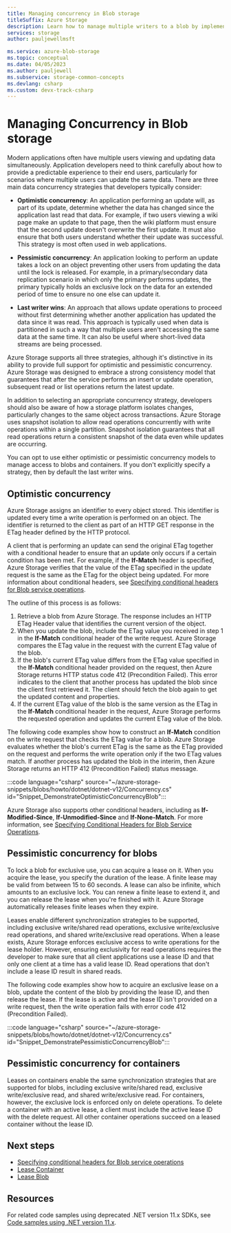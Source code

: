 ```yaml
---
title: Managing concurrency in Blob storage
titleSuffix: Azure Storage
description: Learn how to manage multiple writers to a blob by implementing either optimistic or pessimistic concurrency in your application. Optimistic concurrency checks the ETag value for a blob and compares it to the ETag provided. Pessimistic concurrency uses an exclusive lease to lock the blob to other writers.
services: storage
author: pauljewellmsft

ms.service: azure-blob-storage
ms.topic: conceptual
ms.date: 04/05/2023
ms.author: pauljewell
ms.subservice: storage-common-concepts
ms.devlang: csharp
ms.custom: devx-track-csharp
---
```


# Managing Concurrency in Blob storage

Modern applications often have multiple users viewing and updating data simultaneously. Application developers need to think carefully about how to provide a predictable experience to their end users, particularly for scenarios where multiple users can update the same data. There are three main data concurrency strategies that developers typically consider:

- **Optimistic concurrency**: An application performing an update will, as part of its update, determine whether the data has changed since the application last read that data. For example, if two users viewing a wiki page make an update to that page, then the wiki platform must ensure that the second update doesn't overwrite the first update. It must also ensure that both users understand whether their update was successful. This strategy is most often used in web applications.

- **Pessimistic concurrency**: An application looking to perform an update takes a lock on an object preventing other users from updating the data until the lock is released. For example, in a primary/secondary data replication scenario in which only the primary performs updates, the primary typically holds an exclusive lock on the data for an extended period of time to ensure no one else can update it.

- **Last writer wins**: An approach that allows update operations to proceed without first determining whether another application has updated the data since it was read. This approach is typically used when data is partitioned in such a way that multiple users aren't accessing the same data at the same time. It can also be useful where short-lived data streams are being processed.

Azure Storage supports all three strategies, although it's distinctive in its ability to provide full support for optimistic and pessimistic concurrency. Azure Storage was designed to embrace a strong consistency model that guarantees that after the service performs an insert or update operation, subsequent read or list operations return the latest update.

In addition to selecting an appropriate concurrency strategy, developers should also be aware of how a storage platform isolates changes, particularly changes to the same object across transactions. Azure Storage uses snapshot isolation to allow read operations concurrently with write operations within a single partition. Snapshot isolation guarantees that all read operations return a consistent snapshot of the data even while updates are occurring.

You can opt to use either optimistic or pessimistic concurrency models to manage access to blobs and containers. If you don't explicitly specify a strategy, then by default the last writer wins.

## Optimistic concurrency

Azure Storage assigns an identifier to every object stored. This identifier is updated every time a write operation is performed on an object. The identifier is returned to the client as part of an HTTP GET response in the ETag header defined by the HTTP protocol.

A client that is performing an update can send the original ETag together with a conditional header to ensure that an update only occurs if a certain condition has been met. For example, if the **If-Match** header is specified, Azure Storage verifies that the value of the ETag specified in the update request is the same as the ETag for the object being updated. For more information about conditional headers, see [Specifying conditional headers for Blob service operations](/rest/api/storageservices/specifying-conditional-headers-for-blob-service-operations).

The outline of this process is as follows:

1. Retrieve a blob from Azure Storage. The response includes an HTTP ETag Header value that identifies the current version of the object.
1. When you update the blob, include the ETag value you received in step 1 in the **If-Match** conditional header of the write request. Azure Storage compares the ETag value in the request with the current ETag value of the blob.
1. If the blob's current ETag value differs from the ETag value specified in the **If-Match** conditional header provided on the request, then Azure Storage returns HTTP status code 412 (Precondition Failed). This error indicates to the client that another process has updated the blob since the client first retrieved it. The client should fetch the blob again to get the updated content and properties.
1. If the current ETag value of the blob is the same version as the ETag in the **If-Match** conditional header in the request, Azure Storage performs the requested operation and updates the current ETag value of the blob.

The following code examples show how to construct an **If-Match** condition on the write request that checks the ETag value for a blob. Azure Storage evaluates whether the blob's current ETag is the same as the ETag provided on the request and performs the write operation only if the two ETag values match. If another process has updated the blob in the interim, then Azure Storage returns an HTTP 412 (Precondition Failed) status message.

:::code language="csharp" source="~/azure-storage-snippets/blobs/howto/dotnet/dotnet-v12/Concurrency.cs" id="Snippet_DemonstrateOptimisticConcurrencyBlob":::

Azure Storage also supports other conditional headers, including as **If-Modified-Since**, **If-Unmodified-Since** and **If-None-Match**. For more information, see [Specifying Conditional Headers for Blob Service Operations](/rest/api/storageservices/specifying-conditional-headers-for-blob-service-operations).

## Pessimistic concurrency for blobs

To lock a blob for exclusive use, you can acquire a lease on it. When you acquire the lease, you specify the duration of the lease. A finite lease may be valid from between 15 to 60 seconds. A lease can also be infinite, which amounts to an exclusive lock. You can renew a finite lease to extend it, and you can release the lease when you're finished with it. Azure Storage automatically releases finite leases when they expire.

Leases enable different synchronization strategies to be supported, including exclusive write/shared read operations, exclusive write/exclusive read operations, and shared write/exclusive read operations. When a lease exists, Azure Storage enforces exclusive access to write operations for the lease holder. However, ensuring exclusivity for read operations requires the developer to make sure that all client applications use a lease ID and that only one client at a time has a valid lease ID. Read operations that don't include a lease ID result in shared reads.

The following code examples show how to acquire an exclusive lease on a blob, update the content of the blob by providing the lease ID, and then release the lease. If the lease is active and the lease ID isn't provided on a write request, then the write operation fails with error code 412 (Precondition Failed).

:::code language="csharp" source="~/azure-storage-snippets/blobs/howto/dotnet/dotnet-v12/Concurrency.cs" id="Snippet_DemonstratePessimisticConcurrencyBlob":::

## Pessimistic concurrency for containers

Leases on containers enable the same synchronization strategies that are supported for blobs, including exclusive write/shared read, exclusive write/exclusive read, and shared write/exclusive read. For containers, however, the exclusive lock is enforced only on delete operations. To delete a container with an active lease, a client must include the active lease ID with the delete request. All other container operations succeed on a leased container without the lease ID.

## Next steps

- [Specifying conditional headers for Blob service operations](/rest/api/storageservices/specifying-conditional-headers-for-blob-service-operations)
- [Lease Container](/rest/api/storageservices/lease-container)
- [Lease Blob](/rest/api/storageservices/lease-blob)

## Resources

For related code samples using deprecated .NET version 11.x SDKs, see [Code samples using .NET version 11.x](blob-v11-samples-dotnet.md#optimistic-concurrency-for-blobs).
